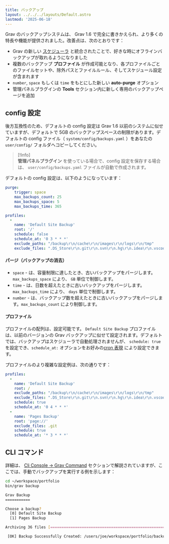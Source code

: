 ```yaml
---
title: バックアップ
layout: ../../../layouts/Default.astro
lastmod: '2025-06-18'
---
```


Grav のバックアップシステムは、 Grav 1.6 で完全に書きかえられ、より多くの特長や機能が提供されました。改善点は、次のとおりです：

* Grav の新しい [スケジューラ](../06.scheduler/) と統合されたことで、好きな時にオフラインバックアップが取れるようになりました
* 複数のバックアップ **プロファイル** が作成可能となり、各プロファイルごとのファイルセットや、除外パスとファイルルール、そしてスケジュール設定が含まれます
* `number`, `space` もしくは `time` をもとにした新しい **auto-purge** オプション
* 管理パネルプラグインの **Tools** セクション内に新しく専用のバックアップページを追加

<h2 id="configuration">config 設定</h2>

後方互換性のため、デフォルトの config 設定は Grav 1.6 以前のシステムに似せていますが、デフォルトで 5GB のバックアップスペースの制限があります。デフォルトの config ファイル（ `system/config/backups.yaml` ）をあなたの `user/config/` フォルダへコピーしてください。

> [!Info]  
> **管理パネルプラグイン** を使っている場合で、config 設定を保存する場合は、 `user/config/backups.yaml` ファイルが自動で作成されます。

デフォルトの config 設定は、以下のようになっています：

```yaml
purge:
    trigger: space
    max_backups_count: 25
    max_backups_space: 5
    max_backups_time: 365

profiles:
  -
    name: 'Default Site Backup'
    root: '/'
    schedule: false
    schedule_at: '0 3 * * *'
    exclude_paths: "/backup\r\n/cache\r\n/images\r\n/logs\r\n/tmp"
    exclude_files: ".DS_Store\r\n.git\r\n.svn\r\n.hg\r\n.idea\r\n.vscode\r\nnode_modules"
```

<h4 id="purge">パージ（バックアップの消去）</h4>

* `space` - は、容量制限に達したとき、古いバックアップをパージします。 ``max_backups_space`` により、 `GB` 単位で制御します。
* `time` - は、日数を超えたときに古いバックアップをパージします。 ``max_backups_time`` により、 `days` 単位で制御します。
* `number` - は、バックアップ数を超えたときに古いバックアップをパージします。``max_backups_count`` により制御します。

<h4 id="profiles">プロファイル</h4>

プロファイルの配列は、設定可能です。 `Default Site Backup` プロファイルは、以前のバージョンの Grav バックアップに似せて設定されます。デフォルトでは、バックアップはスケジューラで自動処理されませんが、 `schedule: true` を設定でき、``schedule_at:`` オプションをお好みの[cron 表現](https://crontab.guru/) により設定できます。

プロファイルのより複雑な設定例は、次の通りです：

```yaml
profiles:
  -
    name: 'Default Site Backup'
    root: /
    exclude_paths: "/backup\r\n/cache\r\n/images\r\n/logs\r\n/tmp"
    exclude_files: ".DS_Store\r\n.git\r\n.svn\r\n.hg\r\n.idea\r\n.vscode\r\nnode_modules"
    schedule: true
    schedule_at: '0 4 * * *'
  -
    name: 'Pages Backup'
    root: 'page://'
    exclude_files: .git
    schedule: true
    schedule_at: '* 3 * * *'
```

<h2 id="cli-command">CLI コマンド</h2>

詳細は、 [Cli Console -> Grav Command](../../07.cli-console/02.grav-cli/) セクションで解説されていますが、ここでは、手動でバックアップを実行する例を示します：

```bash
cd ~/workspace/portfolio
bin/grav backup

Grav Backup
===========

Choose a backup?
  [0] Default Site Backup
  [1] Pages Backup

Archiving 36 files [===================================================] 100% < 1 sec Done...

 [OK] Backup Successfully Created: /users/joe/workspace/portfolio/backup/pages_backup--20190227120510.zip
```

